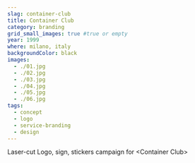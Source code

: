 ```yaml
---
slag: container-club
title: Container Club
category: branding
grid_small_images: true #true or empty
year: 1999
where: milano, italy
backgroundColor: black
images:
  - ./01.jpg
  - ./02.jpg
  - ./03.jpg
  - ./04.jpg
  - ./05.jpg
  - ./06.jpg
tags:
  - concept
  - logo
  - service-branding
  - design
---
```


Laser-cut Logo, sign, stickers campaign for &lt;Container Club&gt;
